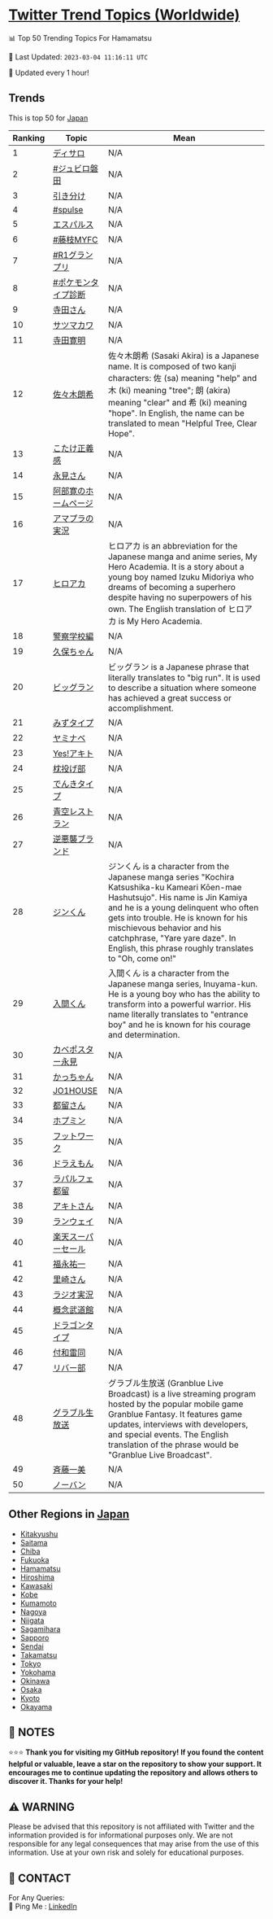 [Twitter Trend Topics (Worldwide)](https://github.com/ErcinDedeoglu/Twitter-Trend-Topics)
==========


📊 Top 50 Trending Topics For Hamamatsu

📆 Last Updated: `2023-03-04 11:16:11 UTC`

🔧 Updated every 1 hour!


## Trends

This is top 50 for [Japan](</Japan>)

| Ranking | Topic | Mean |
| ------- | ------------ | ------------ |
| 1 | [ディサロ](http://twitter.com/search?q=%e3%83%87%e3%82%a3%e3%82%b5%e3%83%ad) | N/A |
| 2 | [#ジュビロ磐田](http://twitter.com/search?q=%23%e3%82%b8%e3%83%a5%e3%83%93%e3%83%ad%e7%a3%90%e7%94%b0) | N/A |
| 3 | [引き分け](http://twitter.com/search?q=%e5%bc%95%e3%81%8d%e5%88%86%e3%81%91) | N/A |
| 4 | [#spulse](http://twitter.com/search?q=%23spulse) | N/A |
| 5 | [エスパルス](http://twitter.com/search?q=%e3%82%a8%e3%82%b9%e3%83%91%e3%83%ab%e3%82%b9) | N/A |
| 6 | [#藤枝MYFC](http://twitter.com/search?q=%23%e8%97%a4%e6%9e%9dMYFC) | N/A |
| 7 | [#R1グランプリ](http://twitter.com/search?q=%23R1%e3%82%b0%e3%83%a9%e3%83%b3%e3%83%97%e3%83%aa) | N/A |
| 8 | [#ポケモンタイプ診断](http://twitter.com/search?q=%23%e3%83%9d%e3%82%b1%e3%83%a2%e3%83%b3%e3%82%bf%e3%82%a4%e3%83%97%e8%a8%ba%e6%96%ad) | N/A |
| 9 | [寺田さん](http://twitter.com/search?q=%e5%af%ba%e7%94%b0%e3%81%95%e3%82%93) | N/A |
| 10 | [サツマカワ](http://twitter.com/search?q=%e3%82%b5%e3%83%84%e3%83%9e%e3%82%ab%e3%83%af) | N/A |
| 11 | [寺田寛明](http://twitter.com/search?q=%e5%af%ba%e7%94%b0%e5%af%9b%e6%98%8e) | N/A |
| 12 | [佐々木朗希](http://twitter.com/search?q=%e4%bd%90%e3%80%85%e6%9c%a8%e6%9c%97%e5%b8%8c) | 佐々木朗希 (Sasaki Akira) is a Japanese name. It is composed of two kanji characters: 佐 (sa) meaning "help" and 木 (ki) meaning "tree"; 朗 (akira) meaning "clear" and 希 (ki) meaning "hope". In English, the name can be translated to mean "Helpful Tree, Clear Hope". |
| 13 | [こたけ正義感](http://twitter.com/search?q=%e3%81%93%e3%81%9f%e3%81%91%e6%ad%a3%e7%be%a9%e6%84%9f) | N/A |
| 14 | [永見さん](http://twitter.com/search?q=%e6%b0%b8%e8%a6%8b%e3%81%95%e3%82%93) | N/A |
| 15 | [阿部寛のホームページ](http://twitter.com/search?q=%e9%98%bf%e9%83%a8%e5%af%9b%e3%81%ae%e3%83%9b%e3%83%bc%e3%83%a0%e3%83%9a%e3%83%bc%e3%82%b8) | N/A |
| 16 | [アマプラの実況](http://twitter.com/search?q=%e3%82%a2%e3%83%9e%e3%83%97%e3%83%a9%e3%81%ae%e5%ae%9f%e6%b3%81) | N/A |
| 17 | [ヒロアカ](http://twitter.com/search?q=%e3%83%92%e3%83%ad%e3%82%a2%e3%82%ab) | ヒロアカ is an abbreviation for the Japanese manga and anime series, My Hero Academia. It is a story about a young boy named Izuku Midoriya who dreams of becoming a superhero despite having no superpowers of his own. The English translation of ヒロアカ is My Hero Academia. |
| 18 | [警察学校編](http://twitter.com/search?q=%e8%ad%a6%e5%af%9f%e5%ad%a6%e6%a0%a1%e7%b7%a8) | N/A |
| 19 | [久保ちゃん](http://twitter.com/search?q=%e4%b9%85%e4%bf%9d%e3%81%a1%e3%82%83%e3%82%93) | N/A |
| 20 | [ビッグラン](http://twitter.com/search?q=%e3%83%93%e3%83%83%e3%82%b0%e3%83%a9%e3%83%b3) | ビッグラン is a Japanese phrase that literally translates to "big run". It is used to describe a situation where someone has achieved a great success or accomplishment. |
| 21 | [みずタイプ](http://twitter.com/search?q=%e3%81%bf%e3%81%9a%e3%82%bf%e3%82%a4%e3%83%97) | N/A |
| 22 | [ヤミナベ](http://twitter.com/search?q=%e3%83%a4%e3%83%9f%e3%83%8a%e3%83%99) | N/A |
| 23 | [Yes!アキト](http://twitter.com/search?q=Yes!%e3%82%a2%e3%82%ad%e3%83%88) | N/A |
| 24 | [枕投げ部](http://twitter.com/search?q=%e6%9e%95%e6%8a%95%e3%81%92%e9%83%a8) | N/A |
| 25 | [でんきタイプ](http://twitter.com/search?q=%e3%81%a7%e3%82%93%e3%81%8d%e3%82%bf%e3%82%a4%e3%83%97) | N/A |
| 26 | [青空レストラン](http://twitter.com/search?q=%e9%9d%92%e7%a9%ba%e3%83%ac%e3%82%b9%e3%83%88%e3%83%a9%e3%83%b3) | N/A |
| 27 | [逆悪襲ブランド](http://twitter.com/search?q=%e9%80%86%e6%82%aa%e8%a5%b2%e3%83%96%e3%83%a9%e3%83%b3%e3%83%89) | N/A |
| 28 | [ジンくん](http://twitter.com/search?q=%e3%82%b8%e3%83%b3%e3%81%8f%e3%82%93) | ジンくん is a character from the Japanese manga series "Kochira Katsushika-ku Kameari Kōen-mae Hashutsujo". His name is Jin Kamiya and he is a young delinquent who often gets into trouble. He is known for his mischievous behavior and his catchphrase, "Yare yare daze". In English, this phrase roughly translates to "Oh, come on!" |
| 29 | [入間くん](http://twitter.com/search?q=%e5%85%a5%e9%96%93%e3%81%8f%e3%82%93) | 入間くん is a character from the Japanese manga series, Inuyama-kun. He is a young boy who has the ability to transform into a powerful warrior. His name literally translates to "entrance boy" and he is known for his courage and determination. |
| 30 | [カベポスター永見](http://twitter.com/search?q=%e3%82%ab%e3%83%99%e3%83%9d%e3%82%b9%e3%82%bf%e3%83%bc%e6%b0%b8%e8%a6%8b) | N/A |
| 31 | [かっちゃん](http://twitter.com/search?q=%e3%81%8b%e3%81%a3%e3%81%a1%e3%82%83%e3%82%93) | N/A |
| 32 | [JO1HOUSE](http://twitter.com/search?q=JO1HOUSE) | N/A |
| 33 | [都留さん](http://twitter.com/search?q=%e9%83%bd%e7%95%99%e3%81%95%e3%82%93) | N/A |
| 34 | [ホプミン](http://twitter.com/search?q=%e3%83%9b%e3%83%97%e3%83%9f%e3%83%b3) | N/A |
| 35 | [フットワーク](http://twitter.com/search?q=%e3%83%95%e3%83%83%e3%83%88%e3%83%af%e3%83%bc%e3%82%af) | N/A |
| 36 | [ドラえもん](http://twitter.com/search?q=%e3%83%89%e3%83%a9%e3%81%88%e3%82%82%e3%82%93) | N/A |
| 37 | [ラパルフェ都留](http://twitter.com/search?q=%e3%83%a9%e3%83%91%e3%83%ab%e3%83%95%e3%82%a7%e9%83%bd%e7%95%99) | N/A |
| 38 | [アキトさん](http://twitter.com/search?q=%e3%82%a2%e3%82%ad%e3%83%88%e3%81%95%e3%82%93) | N/A |
| 39 | [ランウェイ](http://twitter.com/search?q=%e3%83%a9%e3%83%b3%e3%82%a6%e3%82%a7%e3%82%a4) | N/A |
| 40 | [楽天スーパーセール](http://twitter.com/search?q=%e6%a5%bd%e5%a4%a9%e3%82%b9%e3%83%bc%e3%83%91%e3%83%bc%e3%82%bb%e3%83%bc%e3%83%ab) | N/A |
| 41 | [福永祐一](http://twitter.com/search?q=%e7%a6%8f%e6%b0%b8%e7%a5%90%e4%b8%80) | N/A |
| 42 | [里崎さん](http://twitter.com/search?q=%e9%87%8c%e5%b4%8e%e3%81%95%e3%82%93) | N/A |
| 43 | [ラジオ実況](http://twitter.com/search?q=%e3%83%a9%e3%82%b8%e3%82%aa%e5%ae%9f%e6%b3%81) | N/A |
| 44 | [概念武道館](http://twitter.com/search?q=%e6%a6%82%e5%bf%b5%e6%ad%a6%e9%81%93%e9%a4%a8) | N/A |
| 45 | [ドラゴンタイプ](http://twitter.com/search?q=%e3%83%89%e3%83%a9%e3%82%b4%e3%83%b3%e3%82%bf%e3%82%a4%e3%83%97) | N/A |
| 46 | [付和雷同](http://twitter.com/search?q=%e4%bb%98%e5%92%8c%e9%9b%b7%e5%90%8c) | N/A |
| 47 | [リバー部](http://twitter.com/search?q=%e3%83%aa%e3%83%90%e3%83%bc%e9%83%a8) | N/A |
| 48 | [グラブル生放送](http://twitter.com/search?q=%e3%82%b0%e3%83%a9%e3%83%96%e3%83%ab%e7%94%9f%e6%94%be%e9%80%81) | グラブル生放送 (Granblue Live Broadcast) is a live streaming program hosted by the popular mobile game Granblue Fantasy. It features game updates, interviews with developers, and special events. The English translation of the phrase would be "Granblue Live Broadcast". |
| 49 | [斉藤一美](http://twitter.com/search?q=%e6%96%89%e8%97%a4%e4%b8%80%e7%be%8e) | N/A |
| 50 | [ノーバン](http://twitter.com/search?q=%e3%83%8e%e3%83%bc%e3%83%90%e3%83%b3) | N/A |



## Other Regions in [Japan](</Japan>)

* [Kitakyushu](</Japan/Kitakyushu.md>)
* [Saitama](</Japan/Saitama.md>)
* [Chiba](</Japan/Chiba.md>)
* [Fukuoka](</Japan/Fukuoka.md>)
* [Hamamatsu](</Japan/Hamamatsu.md>)
* [Hiroshima](</Japan/Hiroshima.md>)
* [Kawasaki](</Japan/Kawasaki.md>)
* [Kobe](</Japan/Kobe.md>)
* [Kumamoto](</Japan/Kumamoto.md>)
* [Nagoya](</Japan/Nagoya.md>)
* [Niigata](</Japan/Niigata.md>)
* [Sagamihara](</Japan/Sagamihara.md>)
* [Sapporo](</Japan/Sapporo.md>)
* [Sendai](</Japan/Sendai.md>)
* [Takamatsu](</Japan/Takamatsu.md>)
* [Tokyo](</Japan/Tokyo.md>)
* [Yokohama](</Japan/Yokohama.md>)
* [Okinawa](</Japan/Okinawa.md>)
* [Osaka](</Japan/Osaka.md>)
* [Kyoto](</Japan/Kyoto.md>)
* [Okayama](</Japan/Okayama.md>)



## 📝 NOTES

⭐⭐⭐ **Thank you for visiting my GitHub repository! If you found the content helpful or valuable, leave a star on the repository to show your support. It encourages me to continue updating the repository and allows others to discover it. Thanks for your help!**


## ⚠️ WARNING

Please be advised that this repository is not affiliated with Twitter and the information provided is for informational purposes only. We are not responsible for any legal consequences that may arise from the use of this information. Use at your own risk and solely for educational purposes.


## 📨 CONTACT

 For Any Queries:  
            🏓 Ping Me : [LinkedIn](https://www.linkedin.com/in/ercindedeoglu/)
